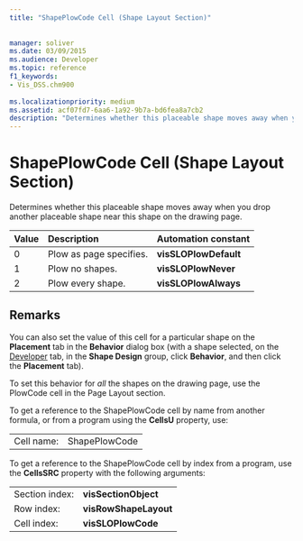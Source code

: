 ```yaml
---
title: "ShapePlowCode Cell (Shape Layout Section)"
 
 
manager: soliver
ms.date: 03/09/2015
ms.audience: Developer
ms.topic: reference
f1_keywords:
- Vis_DSS.chm900
 
ms.localizationpriority: medium
ms.assetid: acf07fd7-6aa6-1a92-9b7a-bd6fea8a7cb2
description: "Determines whether this placeable shape moves away when you drop another placeable shape near this shape on the drawing page."
---
```


# ShapePlowCode Cell (Shape Layout Section)

Determines whether this placeable shape moves away when you drop another placeable shape near this shape on the drawing page.
  
|**Value**|**Description**|**Automation constant**|
|:-----|:-----|:-----|
|0  <br/> |Plow as page specifies.  <br/> |**visSLOPlowDefault** <br/> |
|1  <br/> |Plow no shapes.  <br/> |**visSLOPlowNever** <br/> |
|2  <br/> |Plow every shape.  <br/> |**visSLOPlowAlways** <br/> |
   
## Remarks

You can also set the value of this cell for a particular shape on the **Placement** tab in the **Behavior** dialog box (with a shape selected, on the [Developer](run-in-developer-mode-display-the-developer-tab.md) tab, in the **Shape Design** group, click **Behavior**, and then click the **Placement** tab). 
  
To set this behavior for  *all*  the shapes on the drawing page, use the PlowCode cell in the Page Layout section. 
  
To get a reference to the ShapePlowCode cell by name from another formula, or from a program using the **CellsU** property, use: 
  
|||
|:-----|:-----|
|Cell name:  <br/> |ShapePlowCode  <br/> |
   
To get a reference to the ShapePlowCode cell by index from a program, use the **CellsSRC** property with the following arguments: 
  
|||
|:-----|:-----|
|Section index:  <br/> |**visSectionObject** <br/> |
|Row index:  <br/> |**visRowShapeLayout** <br/> |
|Cell index:  <br/> |**visSLOPlowCode** <br/> |
   

